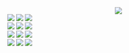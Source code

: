 <body>
  <div style= "width:16px; margin:0 auto;">
    <img src= "https://moonwaalk.carrd.co/assets/images/gallery01/30dbe273.gif?v77857443745951" />
  </div>

  <div style= "width:800px; margin:0 auto;">
    <img src="https://raw.githubusercontent.com/PokeAPI/sprites/master/sprites/pokemon/4.png" />
    <img src="https://raw.githubusercontent.com/PokeAPI/sprites/master/sprites/pokemon/1.png" />
    <img src="https://raw.githubusercontent.com/PokeAPI/sprites/master/sprites/pokemon/7.png" />
  </div>

  <div style= "width:800px; margin:0 auto;">
    <img src="https://raw.githubusercontent.com/PokeAPI/sprites/master/sprites/pokemon/155.png" />
    <img src="https://raw.githubusercontent.com/PokeAPI/sprites/master/sprites/pokemon/152.png" />
    <img src="https://raw.githubusercontent.com/PokeAPI/sprites/master/sprites/pokemon/158.png" />
  </div>

  <div style= "width:800px; margin:0 auto;">
    <img src="https://raw.githubusercontent.com/PokeAPI/sprites/master/sprites/pokemon/255.png" />
    <img src="https://raw.githubusercontent.com/PokeAPI/sprites/master/sprites/pokemon/252.png" /> 
    <img src="https://raw.githubusercontent.com/PokeAPI/sprites/master/sprites/pokemon/258.png" />
  </div>

  <div style= "width:800px; margin:0 auto;">
    <img src="https://raw.githubusercontent.com/PokeAPI/sprites/master/sprites/pokemon/390.png" />
    <img src="https://raw.githubusercontent.com/PokeAPI/sprites/master/sprites/pokemon/387.png" /> 
    <img src="https://raw.githubusercontent.com/PokeAPI/sprites/master/sprites/pokemon/393.png" />
  </div>
  
</body>
